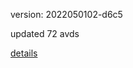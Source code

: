 version: 2022050102-d6c5

updated 72 avds

[details](https://github.com/0x74f917491bfa7ebfa379/ali_avd_db/blob/master/change_log/2022/05/01/02/d6c5.txt)